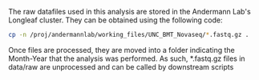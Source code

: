 The raw datafiles used in this analysis are stored in the Andermann Lab's Longleaf cluster. 
They can be obtained using the following code:

```bash
cp -n /proj/andermannlab/working_files/UNC_BMT_Novaseq/*.fastq.gz .

```
Once files are processed, they are moved into a folder indicating the Month-Year that the analysis was performed.
As such, *.fastq.gz files in data/raw are unprocessed and can be called by downstream scripts
